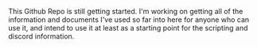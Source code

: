 This Github Repo is still getting started. I'm working on getting all of the information and documents I've used so far into here for anyone who can use it, and intend to use it at least as a starting point for the scripting and discord information.
